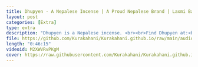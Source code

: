 ```yaml
---
title: Dhupyen - A Nepalese Incense | A Proud Nepalese Brand | Laxmi Bajracharya | Kurakahani
layout: post
categories: [Extra]
type: extra
description: "Dhupyen is a Nepalese incense. <br><br>Find Dhupyen at:<br>TikTok: https://www.tiktok.com/@dhupayen<br>Instagram: https://instagram.com/dhupayen<br><br>Find us at:<br>Instagram: https://instagram.com/kurakahani<br>TikTok: https://www.tiktok.com/@kurakahani"
file: https://github.com/Kurakahani/Kurakahani.github.io/raw/main/audio_files/M2XWVRvPKgM.m4a
length: "0:46:15"
videoid: M2XWVRvPKgM
cover: https://raw.githubusercontent.com/Kurakahani/Kurakahani.github.io/main/images/M2XWVRvPKgM.jpg
---
```

